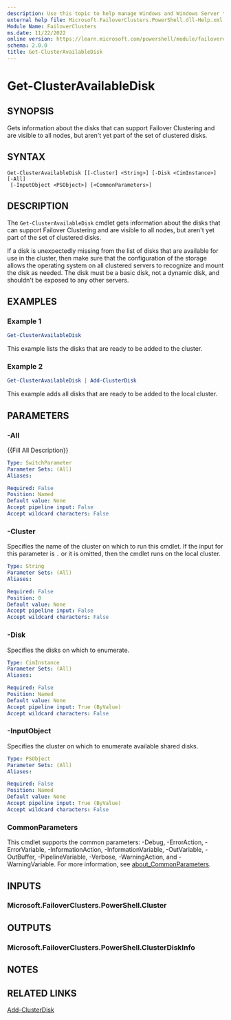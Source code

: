 ```yaml
---
description: Use this topic to help manage Windows and Windows Server technologies with Windows PowerShell.
external help file: Microsoft.FailoverClusters.PowerShell.dll-Help.xml
Module Name: FailoverClusters
ms.date: 11/22/2022
online version: https://learn.microsoft.com/powershell/module/failoverclusters/get-clusteravailabledisk?view=windowsserver2025-ps&wt.mc_id=ps-gethelp
schema: 2.0.0
title: Get-ClusterAvailableDisk
---
```


# Get-ClusterAvailableDisk

## SYNOPSIS
Gets information about the disks that can support Failover Clustering and are visible to all nodes,
but aren't yet part of the set of clustered disks.

## SYNTAX

```
Get-ClusterAvailableDisk [[-Cluster] <String>] [-Disk <CimInstance>] [-All]
 [-InputObject <PSObject>] [<CommonParameters>]
```

## DESCRIPTION

The `Get-ClusterAvailableDisk` cmdlet gets information about the disks that can support Failover
Clustering and are visible to all nodes, but aren't yet part of the set of clustered disks.

If a disk is unexpectedly missing from the list of disks that are available for use in the cluster,
then make sure that the configuration of the storage allows the operating system on all clustered
servers to recognize and mount the disk as needed. The disk must be a basic disk, not a dynamic
disk, and shouldn't be exposed to any other servers.

## EXAMPLES

### Example 1

```powershell
Get-ClusterAvailableDisk
```

This example lists the disks that are ready to be added to the cluster.

### Example 2

```powershell
Get-ClusterAvailableDisk | Add-ClusterDisk
```

This example adds all disks that are ready to be added to the local cluster.

## PARAMETERS

### -All

{{Fill All Description}}

```yaml
Type: SwitchParameter
Parameter Sets: (All)
Aliases:

Required: False
Position: Named
Default value: None
Accept pipeline input: False
Accept wildcard characters: False
```

### -Cluster

Specifies the name of the cluster on which to run this cmdlet. If the input for this parameter is
`.` or it is omitted, then the cmdlet runs on the local cluster.

```yaml
Type: String
Parameter Sets: (All)
Aliases:

Required: False
Position: 0
Default value: None
Accept pipeline input: False
Accept wildcard characters: False
```

### -Disk

Specifies the disks on which to enumerate.

```yaml
Type: CimInstance
Parameter Sets: (All)
Aliases:

Required: False
Position: Named
Default value: None
Accept pipeline input: True (ByValue)
Accept wildcard characters: False
```

### -InputObject

Specifies the cluster on which to enumerate available shared disks.

```yaml
Type: PSObject
Parameter Sets: (All)
Aliases:

Required: False
Position: Named
Default value: None
Accept pipeline input: True (ByValue)
Accept wildcard characters: False
```

### CommonParameters

This cmdlet supports the common parameters: -Debug, -ErrorAction, -ErrorVariable,
-InformationAction, -InformationVariable, -OutVariable, -OutBuffer, -PipelineVariable, -Verbose,
-WarningAction, and -WarningVariable. For more information, see
[about_CommonParameters](https://go.microsoft.com/fwlink/?LinkID=113216).

## INPUTS

### Microsoft.FailoverClusters.PowerShell.Cluster

## OUTPUTS

### Microsoft.FailoverClusters.PowerShell.ClusterDiskInfo

## NOTES

## RELATED LINKS

[Add-ClusterDisk](./Add-ClusterDisk.md)
